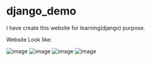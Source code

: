 # django_demo

I have create this website for learning(django) purpose.

Website Look like:

![image](https://user-images.githubusercontent.com/68013653/121029650-6791ea00-c7c6-11eb-8cae-b473715751ac.png)
![image](https://user-images.githubusercontent.com/68013653/121029728-7bd5e700-c7c6-11eb-972b-743c8d28b5aa.png)
![image](https://user-images.githubusercontent.com/68013653/121195360-27496f00-c88d-11eb-9239-a18e7d6d4de5.png)
![image](https://user-images.githubusercontent.com/68013653/121195101-f36e4980-c88c-11eb-9bf4-d7a0aa52b4f9.png)

